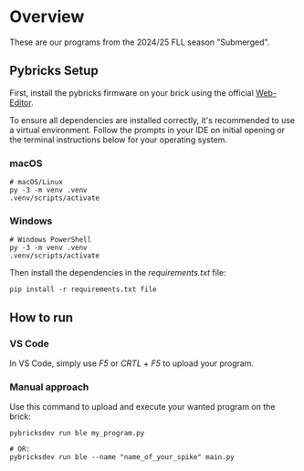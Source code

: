 # Overview
These are our programs from the 2024/25 FLL season "Submerged".


## Pybricks Setup

First, install the pybricks firmware on your brick using the official [Web-Editor](https://code.pybricks.com/). 

To ensure all dependencies are installed correctly, it's recommended to use a virtual environment. Follow the prompts in your IDE on initial opening or the terminal instructions below for your operating system.

### macOS

    # macOS/Linux
    py -3 -m venv .venv
    .venv/scripts/activate

### Windows

    # Windows PowerShell
    py -3 -m venv .venv
    .venv/scripts/activate

Then install the dependencies in the *requirements.txt* file:
 
    pip install -r requirements.txt file

## How to run 

### VS Code

In VS Code, simply use *F5* or *CRTL* + *F5* to upload your program.

### Manual approach
Use this command to upload and execute your wanted program on the brick:

    pybricksdev run ble my_program.py

    # OR:
    pybricksdev run ble --name "name_of_your_spike" main.py
